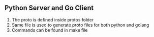## Python Server and Go Client

1. The proto is defined inside protos folder
2. Same file is used to generate proto files for both python and golang
3. Commands can be found in make file